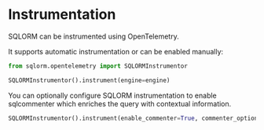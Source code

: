 # Instrumentation

SQLORM can be instrumented using OpenTelemetry.

It supports automatic instrumentation or can be enabled manually:

```py
from sqlorm.opentelemetry import SQLORMInstrumentor

SQLORMInstrumentor().instrument(engine=engine)
```

You can optionally configure SQLORM instrumentation to enable sqlcommenter which enriches the query with contextual information.

```py
SQLORMInstrumentor().instrument(enable_commenter=True, commenter_options={})
```